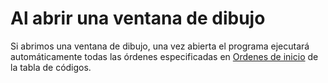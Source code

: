 # Al abrir una ventana de dibujo

Si abrimos una ventana de dibujo, una vez abierta el programa ejecutará automáticamente todas las órdenes especificadas en [Ordenes de inicio](../../editor-de-tablas-de-codigos/pestanas/ordenes.md#ordenes-de-inicio) de la tabla de códigos.



